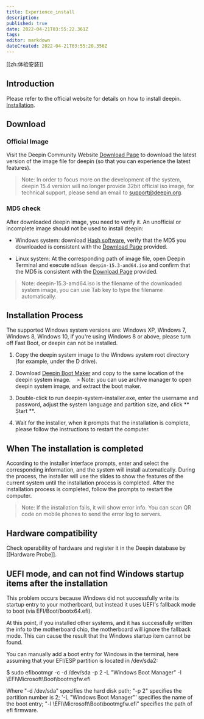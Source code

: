 ```yaml
---
title: Experience_install
description: 
published: true
date: 2022-04-21T03:55:22.361Z
tags: 
editor: markdown
dateCreated: 2022-04-21T03:55:20.356Z
---
```


[[zh:体验安装]]
## Introduction

Please refer to the official website for details on how to install deepin. [Installation](https://www.deepin.org/en/installation/).


## Download

### Official Image

Visit the Deepin Community Website [Download Page](https://www.deepin.org/en/download/) to download the latest version of the image file for deepin (so that you can experience the latest features).


> Note: In order to focus more on the development of the system, deepin 15.4 version will no longer provide 32bit official iso image, for technical support, please send an email to support@deepin.org.


### MD5 check

After downloaded deepin image, you need to verify it. An unofficial or incomplete image should not be used to install deepin:

* Windows system: download [Hash software](http://soft.hao123.com/soft/appid/25574.html), verify that the MD5 you downloaded is consistent with the [Download Page](https://www.deepin.org/en/download/) provided.

* Linux system: At the corresponding path of image file, open Deepin Terminal and execute `md5sum deepin-15.3-amd64.iso` and confirm that the MD5 is consistent with the [Download Page](https://www.deepin.org/en/download/) provided.

> Note: deepin-15.3-amd64.iso is the filename of the downloaded system image, you can use Tab key to type the filename automatically.



## Installation Process

The supported Windows system versions are: Windows XP, Windows 7, Windows 8, Windows 10, if you're using Windows 8 or above, please turn off Fast Boot, or deepin can not be installed.

1. Copy the deepin system image to the Windows system root directory (for example, under the D drive).
2. Download [Deepin Boot Maker](http://cdimage.deepin.com/applications/deepin-boot-maker/windows/deepin-system-installer.exe) and copy to the same location of the deepin system image.
 
 > Note: you can use archive manager to open deepin system image, and extract the boot maker.

3. Double-click to run deepin-system-installer.exe, enter the username and password, adjust the system language and partition size, and click ** Start **.
4. Wait for the installer, when it prompts that the installation is complete, please follow the instructions to restart the computer.


## When The installation is completed

According to the installer interface prompts, enter and select the corresponding information, and the system will install automatically. During the process, the installer will use the slides to show the features of the current system until the installation process is completed. After the installation process is completed, follow the prompts to restart the computer.

> Note: If the installation fails, it will show error info. You can scan QR code on mobile phones to send the error log to servers.

## Hardware compatibility
Check operability of hardware and register it in the Deepin database by [[Hardware Probe]].

## UEFI mode, and can not find Windows startup items after the installation 

This problem occurs because Windows did not successfully write its startup entry to your motherboard, but instead it uses UEFI's fallback mode to boot (via EFI/Boot/bootx64.efi).

At this point, if you installed other systems, and it has successfully written the info to the motherboard chip, the motherboard will ignore the fallback mode. This can cause the result that the Windows startup item cannot be found.

You can manually add a boot entry for Windows in the terminal, here assuming that your EFI/ESP partition is located in /dev/sda2:

$ sudo efibootmgr -c -d /dev/sda -p 2 -L "Windows Boot Manager" -l \\EFI\\Microsoft\\Boot\\bootmgfw.efi

Where "-d /dev/sda" specifies the hard disk path; "-p 2" specifies the partition number is 2; '-L "Windows Boot Manager"' specifies the name of the boot entry; "-l \\EFI\Microsoft\\Boot\\bootmgfw.efi" specifies the path of efi firmware.